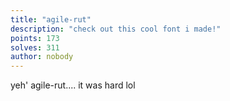 ```yaml
---
title: "agile-rut"
description: "check out this cool font i made!"
points: 173
solves: 311
author: nobody
---
```


yeh' agile-rut.... it was hard lol
